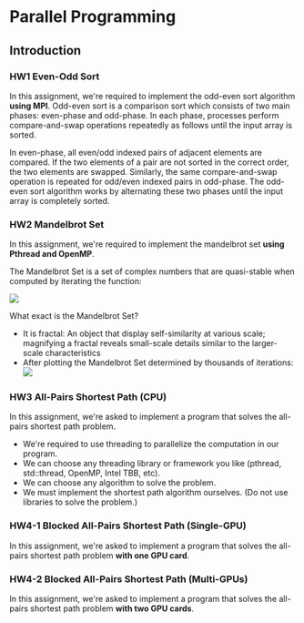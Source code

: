 # Parallel Programming

## Introduction

### HW1 Even-Odd Sort

In this assignment, we're required to implement the odd-even sort algorithm **using MPI**. Odd-even sort is a comparison sort which consists of two main phases: even-phase and odd-phase. In each phase, processes perform compare-and-swap operations repeatedly as follows until the input array is sorted.

In even-phase, all even/odd indexed pairs of adjacent elements are compared. If the two elements of a pair are not sorted in the correct order, the two elements are swapped. Similarly, the same compare-and-swap operation is repeated for odd/even indexed pairs in odd-phase. The odd-even sort algorithm works by alternating these two phases until the input array is completely sorted.

### HW2 Mandelbrot Set

In this assignment, we're required to implement the mandelbrot set **using Pthread and OpenMP**.

The Mandelbrot Set is a set of complex numbers that are quasi-stable when computed by iterating the function:

![](https://i.imgur.com/rjTQP3t.png)

What exact is the Mandelbrot Set?
* It is fractal: An object that display self-similarity at various scale; magnifying a fractal reveals small-scale details similar to the larger-scale characteristics 
* After plotting the Mandelbrot Set determined by thousands of iterations:
    ![](https://i.imgur.com/U2Luxld.png)

### HW3 All-Pairs Shortest Path (CPU)

In this assignment, we're asked to implement a program that solves the all-pairs shortest path problem.

* We're required to use threading to parallelize the computation in our program.
* We can choose any threading library or framework you like (pthread, std::thread, OpenMP, Intel TBB, etc).
* We can choose any algorithm to solve the problem.
* We must implement the shortest path algorithm ourselves. (Do not use libraries to solve the problem.)

### HW4-1 Blocked All-Pairs Shortest Path (Single-GPU)

In this assignment, we're asked to implement a program that solves the all-pairs shortest path problem **with one GPU card**.

### HW4-2 Blocked All-Pairs Shortest Path (Multi-GPUs)

In this assignment, we're asked to implement a program that solves the all-pairs shortest path problem **with two GPU cards**.